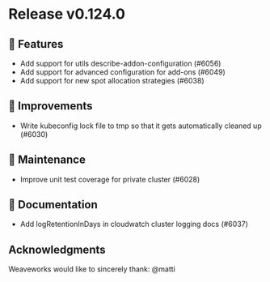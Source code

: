 # Release v0.124.0

## 🚀 Features

- Add support for utils describe-addon-configuration (#6056)
- Add support for advanced configuration for add-ons (#6049)
- Add support for new spot allocation strategies (#6038)

## 🎯 Improvements

- Write kubeconfig lock file to tmp so that it gets automatically cleaned up (#6030)

## 🧰 Maintenance

- Improve unit test coverage for private cluster (#6028)

## 📝 Documentation

- Add logRetentionInDays in cloudwatch cluster logging docs (#6037)

## Acknowledgments
Weaveworks would like to sincerely thank:
@matti 
